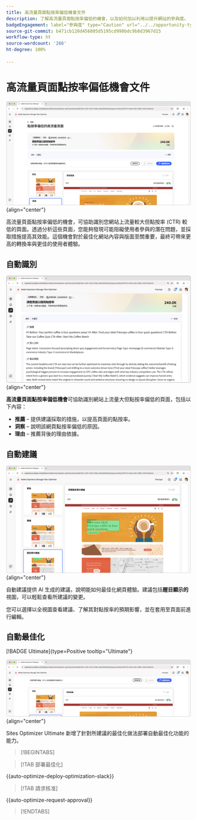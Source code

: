 ```yaml
---
title: 高流量頁面點按率偏低機會文件
description: 了解高流量頁面點按率偏低的機會，以及如何加以利用以提升網站的參與度。
badgeEngagement: label="參與度" type="Caution" url="../../opportunity-types/engagement.md" tooltip="參與度"
source-git-commit: b471cb120d456805d5195cd990bdc9b8d3967d15
workflow-type: ht
source-wordcount: '266'
ht-degree: 100%

---
```



# 高流量頁面點按率偏低機會文件

![高流量頁面點按率偏低機會文件](./assets/high-traffic-page-has-low-ctr/hero.png){align="center"}

高流量頁面點按率偏低的機會，可協助識別您網站上流量較大但點按率 (CTR) 較低的頁面。透過分析這些頁面，您能夠發現可能阻礙使用者參與的潛在問題，並採取措施提高其效能。這個機會對於最佳化網站內容與版面至關重要，最終可帶來更高的轉換率與更佳的使用者體驗。

## 自動識別

![自動識別高流量頁面的點按率偏低問題](./assets/high-traffic-page-has-low-ctr/auto-identify.png){align="center"}

**高流量頁面點按率偏低機會**&#x200B;可協助識別網站上流量大但點按率偏低的頁面，包括以下內容：

* **推薦** – 提供建議採取的措施，以提高頁面的點按率。
* **洞察** – 說明該網頁點按率偏低的原因。
* **理由** – 推薦背後的理由依據。

## 自動建議

![自動建議高流量頁面的點按率偏低問題](./assets/high-traffic-page-has-low-ctr/auto-suggest.png){align="center"}

自動建議提供 AI 生成的建議，說明能如何最佳化網頁體驗。建議包括&#x200B;**醒目顯示的**&#x200B;視圖，可以輕鬆查看所建議的變更。

您可以選擇以全視圖查看建議、了解其對點按率的預期影響，並在套用至頁面前進行編輯。

## 自動最佳化

[!BADGE Ultimate]{type=Positive tooltip="Ultimate"}

![自動最佳化高流量頁面的點按率偏低問題](./assets/high-traffic-page-has-low-ctr/auto-optimize.png){align="center"}

Sites Optimizer Ultimate 新增了針對所建議的最佳化做法部署自動最佳化功能的能力。

>[!BEGINTABS]

>[!TAB 部署最佳化]

{{auto-optimize-deploy-optimization-slack}}

>[!TAB 請求核准]

{{auto-optimize-request-approval}}

>[!ENDTABS]
